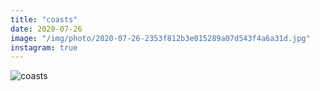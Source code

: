 ```yaml
---
title: "coasts"
date: 2020-07-26
image: "/img/photo/2020-07-26-2353f812b3e015289a07d543f4a6a31d.jpg"
instagram: true
---
```


![coasts](/img/photo/2020-07-26-2353f812b3e015289a07d543f4a6a31d.jpg)
